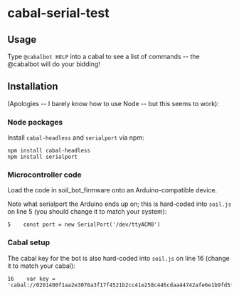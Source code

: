 # cabal-serial-test


## Usage

Type ```@cabalbot HELP``` into a cabal to see a list of commands -- the @cabalbot will do your bidding!


## Installation

(Apologies -- I barely know how to use Node -- but this seems to work):

### Node packages

Install ```cabal-headless``` and ```serialport``` via npm:

```
npm install cabal-headless
npm install serialport
```

### Microcontroller code

Load the code in soil_bot_firmware onto an Arduino-compatible device.

Note what serialport the Arduino ends up on; this is hard-coded into ```soil.js``` on line 5 (you should change it to match your system):

```
5    const port = new SerialPort('/dev/ttyACM0')
```

### Cabal setup

The cabal key for the bot is also hard-coded into ```soil.js``` on line 16 (change it to match your cabal):

```
16    var key = 'cabal://0201400f1aa2e3076a3f17f4521b2cc41e258c446cdaa44742afe6e1b9fd5f82'
```







